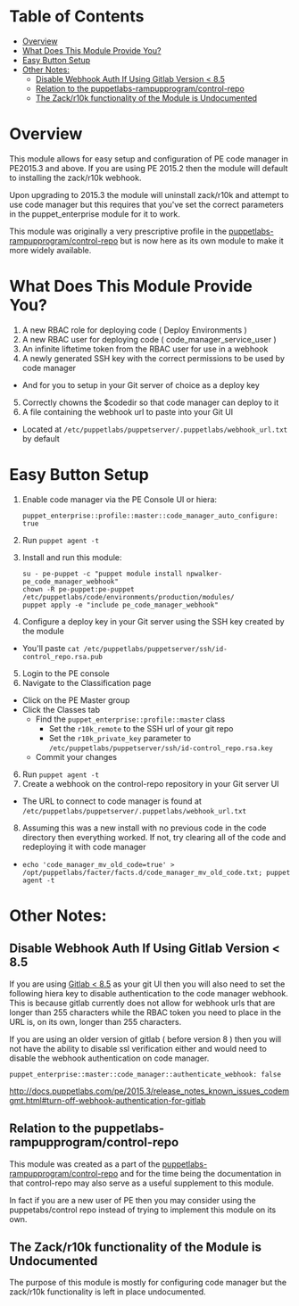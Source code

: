 Table of Contents
=================

* [Overview](#overview)
* [What Does This Module Provide You?](#what-does-this-module-provide-you)
* [Easy Button Setup](#easy-button-setup)
* [Other Notes:](#other-notes)
  * [Disable Webhook Auth If Using Gitlab Version &lt; 8\.5](#disable-webhook-auth-if-using-gitlab-version--85)
  * [Relation to the puppetlabs\-rampupprogram/control\-repo](#relation-to-the-puppetlabs-rampupprogramcontrol-repo)
  * [The Zack/r10k functionality of the Module is Undocumented](#the-zackr10k-functionality-of-the-module-is-undocumented)

# Overview

This module allows for easy setup and configuration of PE code manager in PE2015.3 and above.  If you are using PE 2015.2 then the module will default to installing the zack/r10k webhook.

Upon upgrading to 2015.3 the module will uninstall zack/r10k and attempt to use code manager but this requires that you've set the correct parameters in the puppet_enterprise module for it to work.  

This module was originally a very prescriptive profile in the [puppetlabs-rampupprogram/control-repo](https://github.com/PuppetLabs-RampUpProgram/control-repo) but is now here as its own module to make it more widely available.

# What Does This Module Provide You?

1. A new RBAC role for deploying code ( Deploy Environments )
2. A new RBAC user for deploying code ( code_manager_service_user )
3. An infinite liftetime token from the RBAC user for use in a webhook
4. A newly generated SSH key with the correct permissions to be used by code manager
 - And for you to setup in your Git server of choice as a deploy key
5. Correctly chowns the $codedir so that code manager can deploy to it
6. A file containing the webhook url to paste into your Git UI
 - Located at `/etc/puppetlabs/puppetserver/.puppetlabs/webhook_url.txt` by default

# Easy Button Setup

1. Enable code manager via the PE Console UI or hiera:

   ```
   puppet_enterprise::profile::master::code_manager_auto_configure: true
   ```

2. Run `puppet agent -t`

3. Install and run this module:

   ```
   su - pe-puppet -c "puppet module install npwalker-pe_code_manager_webhook"
   chown -R pe-puppet:pe-puppet /etc/puppetlabs/code/environments/production/modules/
   puppet apply -e "include pe_code_manager_webhook"
   ```

4. Configure a deploy key in your Git server using the SSH key created by the module
 - You'll paste `cat /etc/puppetlabs/puppetserver/ssh/id-control_repo.rsa.pub`
5. Login to the PE console
6. Navigate to the Classification page
 - Click on the PE Master group
 - Click the Classes tab
   - Find the `puppet_enterprise::profile::master` class
     - Set the `r10k_remote` to the SSH url of your git repo
     - Set the `r10k_private_key` parameter to `/etc/puppetlabs/puppetserver/ssh/id-control_repo.rsa.key`
   - Commit your changes
6. Run `puppet agent -t`
7. Create a webhook on the control-repo repository in your Git server UI
 - The URL to connect to code manager is found at `/etc/puppetlabs/puppetserver/.puppetlabs/webhook_url.txt`
8. Assuming this was a new install with no previous code in the code directory then everything worked.
If not, try clearing all of the code and redeploying it with code manager
 - `echo 'code_manager_mv_old_code=true' > /opt/puppetlabs/facter/facts.d/code_manager_mv_old_code.txt; puppet agent -t`



# Other Notes:

## Disable Webhook Auth If Using Gitlab Version < 8.5

If you are using [Gitlab < 8.5](https://gitlab.com/gitlab-org/gitlab-ce/commit/e80113593c120b71af428ea1b00f11fcdeae58b8) as your git UI then you will also need to set the following hiera key to disable authentication to the code manager webhook.  This is because gitlab currently does not allow for webhook urls that are longer than 255 characters while the RBAC token you need to place in the URL is, on its own, longer than 255 characters.

If you are using an older version of gitlab ( before version 8 ) then you will not have the ability to disable ssl verification either and would need to disable the webhook authentication on code manager.
```
puppet_enterprise::master::code_manager::authenticate_webhook: false
```

http://docs.puppetlabs.com/pe/2015.3/release_notes_known_issues_codemgmt.html#turn-off-webhook-authentication-for-gitlab

## Relation to the puppetlabs-rampupprogram/control-repo

This module was created as a part of the [puppetlabs-rampupprogram/control-repo](https://github.com/PuppetLabs-RampUpProgram/control-repo) and for the time being the documentation in that control-repo may also serve as a useful supplement to this module.

In fact if you are a new user of PE then you may consider using the puppetabs/control repo instead of trying to implement this module on its own.

## The Zack/r10k functionality of the Module is Undocumented

The purpose of this module is mostly for configuring code manager but the zack/r10k functionality is left in place undocumented.
